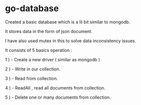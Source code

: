 # go-database
Created a basic database which is a lil bit similar to mongodb.

It stores data in the form of json document.

I have also used mutex in this to solve data inconsistency issues.

It consists of 5 basics operation :

1 ) - Create a new driver ( similar as mongodb )

2 ) - Write in our collection.

3 ) - Read from collection.

4 ) - ReadAll , read all documents from collection.

5 ) - Delete one or many documents from collection.

